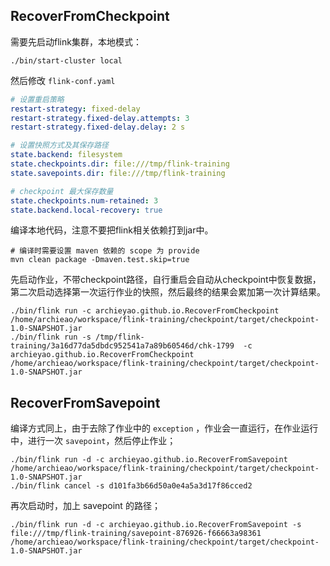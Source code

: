 ## RecoverFromCheckpoint

需要先启动flink集群，本地模式：
```shell
./bin/start-cluster local
```

然后修改 `flink-conf.yaml`

```yaml
# 设置重启策略
restart-strategy: fixed-delay
restart-strategy.fixed-delay.attempts: 3
restart-strategy.fixed-delay.delay: 2 s

# 设置快照方式及其保存路径
state.backend: filesystem
state.checkpoints.dir: file:///tmp/flink-training
state.savepoints.dir: file:///tmp/flink-training

# checkpoint 最大保存数量 
state.checkpoints.num-retained: 3
state.backend.local-recovery: true
```

编译本地代码，注意不要把flink相关依赖打到jar中。

```shell
# 编译时需要设置 maven 依赖的 scope 为 provide
mvn clean package -Dmaven.test.skip=true
```

先启动作业，不带checkpoint路径，自行重启会自动从checkpoint中恢复数据，第二次启动选择第一次运行作业的快照，然后最终的结果会累加第一次计算结果。

```shell
./bin/flink run -c archieyao.github.io.RecoverFromCheckpoint /home/archieao/workspace/flink-training/checkpoint/target/checkpoint-1.0-SNAPSHOT.jar
./bin/flink run -s /tmp/flink-training/3a16d77da5dbdc952541a7a89b60546d/chk-1799  -c archieyao.github.io.RecoverFromCheckpoint /home/archieao/workspace/flink-training/checkpoint/target/checkpoint-1.0-SNAPSHOT.jar
```

## RecoverFromSavepoint 

编译方式同上，由于去除了作业中的 `exception` ，作业会一直运行，在作业运行中，进行一次 `savepoint`，然后停止作业；

```shell
./bin/flink run -d -c archieyao.github.io.RecoverFromSavepoint /home/archieao/workspace/flink-training/checkpoint/target/checkpoint-1.0-SNAPSHOT.jar
./bin/flink cancel -s d101fa3b66d50a0e4a5a3d17f86cced2
```

再次启动时，加上 savepoint 的路径；
```shell
./bin/flink run -d -c archieyao.github.io.RecoverFromSavepoint -s file:///tmp/flink-training/savepoint-876926-f66663a98361 /home/archieao/workspace/flink-training/checkpoint/target/checkpoint-1.0-SNAPSHOT.jar
```